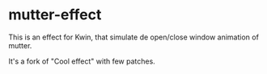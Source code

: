mutter-effect
=============

This is an effect for Kwin, that simulate de open/close window animation of mutter.


It's a fork of "Cool effect" with few patches.